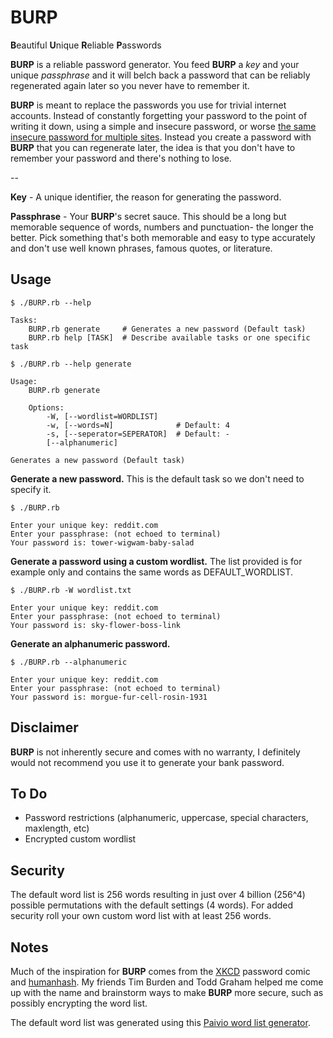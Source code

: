 # BURP

**B**eautiful **U**nique **R**eliable **P**asswords

**BURP** is a reliable password generator. You feed **BURP** a _key_ and your unique _passphrase_ and it will belch back a password that can be reliably regenerated again later so you never have to remember it.

**BURP** is meant to replace the passwords you use for trivial internet accounts. Instead of constantly forgetting your password to the point of writing it down, using a simple and insecure password, or worse [the same insecure password for multiple sites](http://gizmodo.com/5812545/find-out-if-your-passwords-were-leaked-by-lulzsec-right-here). Instead you create a password with **BURP**  that you can regenerate later, the idea is that you don't have to remember your password and there's nothing to lose.

--

**Key** - A unique identifier, the reason for generating the password.

**Passphrase** - Your **BURP**'s secret sauce. This should be a long but memorable sequence of words, numbers and punctuation- the longer the better. Pick something that's both memorable and easy to type accurately and don't use well known phrases, famous quotes, or literature.

## Usage

`$ ./BURP.rb --help`

    Tasks:  
        BURP.rb generate     # Generates a new password (Default task)  
        BURP.rb help [TASK]  # Describe available tasks or one specific task  

`$ ./BURP.rb --help generate`

    Usage:  
        BURP.rb generate  
  
        Options:  
            -W, [--wordlist=WORDLIST]      
            -w, [--words=N]              # Default: 4  
            -s, [--seperator=SEPERATOR]  # Default: -  
            [--alphanumeric]         

    Generates a new password (Default task)

**Generate a new password.** This is the default task so we don't need to specify it.

`$ ./BURP.rb`

    Enter your unique key: reddit.com  
    Enter your passphrase: (not echoed to terminal)    
    Your password is: tower-wigwam-baby-salad  

**Generate a password using a custom wordlist.** The list provided is for example only and contains the same words as DEFAULT_WORDLIST.

`$ ./BURP.rb -W wordlist.txt`

    Enter your unique key: reddit.com  
    Enter your passphrase: (not echoed to terminal)    
    Your password is: sky-flower-boss-link

**Generate an alphanumeric password.** 

`$ ./BURP.rb --alphanumeric`

    Enter your unique key: reddit.com     
    Enter your passphrase: (not echoed to terminal)  
    Your password is: morgue-fur-cell-rosin-1931  

## Disclaimer

**BURP** is not inherently secure and comes with no warranty, I definitely would not recommend you use it to generate your bank password.

## To Do

* Password restrictions (alphanumeric, uppercase, special characters, maxlength, etc)
* Encrypted custom wordlist

## Security

The default word list is 256 words resulting in just over 4 billion (256^4) possible permutations with the default settings (4 words). For added security roll your own custom word list with at least 256 words. 

## Notes

Much of the inspiration for **BURP** comes from the [XKCD](http://xkcd.com/936/) password comic and [humanhash](https://github.com/zacharyvoase/humanhash). My friends Tim Burden and Todd Graham helped me come up with the name and brainstorm ways to make **BURP** more secure, such as possibly encrypting the word list.

The default word list was generated using this [Paivio word list generator](http://www.datavis.ca/online/paivio/).

